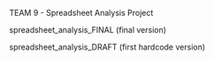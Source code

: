 TEAM 9 - Spreadsheet Analysis Project

spreadsheet_analysis_FINAL (final version)

spreadsheet_analysis_DRAFT (first hardcode version)
